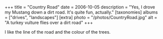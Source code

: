 +++
title = "Country Road"
date = 2006-10-05
description = "Yes, I drove my Mustang down a dirt road.  It's quite fun, actually."
[taxonomies]
albums = ["drives", "landscapes"]
[extra]
photo = "/photos/CountryRoad.jpg"
alt = "A turkey vulture flies over a dirt road"
+++

I like the line of the road and the colour of the trees.

